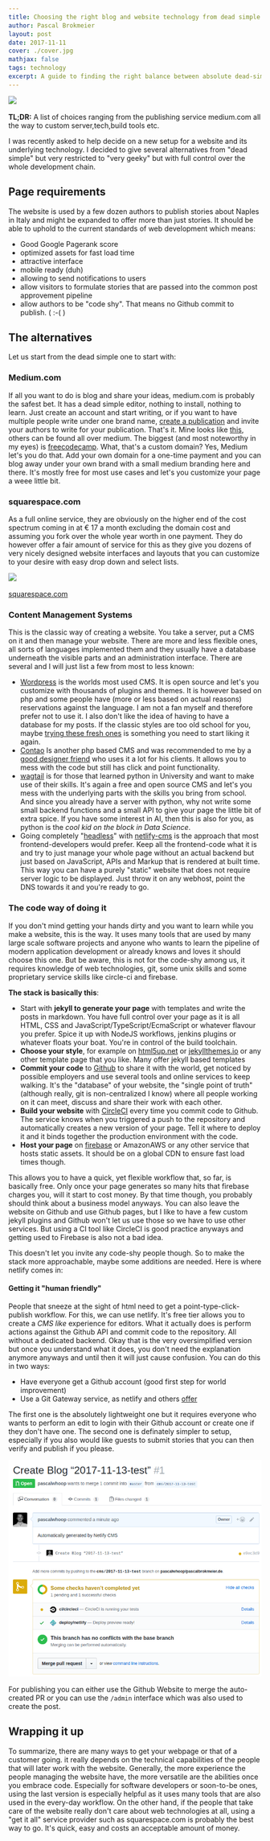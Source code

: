 ```yaml
---
title: Choosing the right blog and website technology from dead simple to fully state of the art
author: Pascal Brokmeier
layout: post
date: 2017-11-11
cover: ./cover.jpg
mathjax: false
tags: technology
excerpt: A guide to finding the right balance between absolute dead-simple usability and tech-savvy workflow allowing for a range of customisation and control abot your blog or website.
---
```


![](images/2017-11-11/cover.jpg)

**TL;DR:** A list of choices ranging from the publishing service medium.com all the way to custom server,tech,build tools etc.

I was recently asked to help decide on a new setup for a website and its underlying technology. I decided to give several alternatives from "dead simple" but very restricted to "very geeky" but with full control over the whole development chain.

## Page requirements
The website is used by a few dozen authors to publish stories about Naples in Italy and might be expanded to offer more than just stories. It should be able to uphold to the current standards of web development which means:

-   Good Google Pagerank score
-   optimized assets for fast load time
-   attractive interface
-   mobile ready (duh)
-   allowing to send notifications to users
-   allow visitors to formulate stories that are passed into the common post approvement pipeline
-   allow authors to be "code shy". That means no Github commit to publish. ( :-( )

## The alternatives

Let us start from the dead simple one to start with:

### Medium.com
If all you want to do is blog and share your ideas, medium.com is probably the safest bet. It has a dead simple editor, nothing to install, nothing to learn. Just create an account and start writing, or if you want to have multiple people write under one brand name, [create a publication](https://help.medium.com/hc/en-us/articles/115004681607-Create-publication) and invite your authors to write for your publication. That's it. Mine looks like [this](https://medium.com/curiouscaloo), others can be found all over medium. The biggest (and most noteworthy in my eyes) is [freecodecamp](https://medium.freecodecamp.org/). What, that's a custom domain? Yes, Medium let's you do that. Add your own domain for a one-time payment and you can blog away under your own brand with a small medium branding here and there. It's mostly free for most use cases and let's you customize your page a weee little bit.

### squarespace.com

As a full online service, they are obviously on the higher end of the cost spectrum coming in at € 17 a month excluding the domain cost and assuming you fork over the whole year worth in one payment. They do however offer a fair amount of service for this as they give you dozens of very nicely designed website interfaces and layouts that you can customize to your desire with easy drop down and select lists.

![](images/2017-11-11/squarespace-screenshot.png)

[squarespace.com](http://squarespace.com)

### Content Management Systems

This is the classic way of creating a website. You take a server, put a CMS on it and then manage your website. There are more and less flexible ones, all sorts of languages implemented them and they usually have a database underneath the visible parts and an administration interface. There are several and I will just list a few from most to less known:

-   [Wordpress](https://wordpress.org/) is the worlds most used CMS. It is open source and let's you customize with thousands of plugins and themes. It is however based on php and some people have (more or less based on actual reasons) reservations against the language. I am not a fan myself and therefore prefer not to use it. I also don't like the idea of having to have a database for my posts. If the classic styles are too old school for you, maybe [trying these fresh ones](https://themebeans.com) is something you need to start liking it again.
-   [Contao](https://contao.org) Is another php based CMS and was recommended to me by a [good designer friend](www.marco-a.de) who uses it a lot for his clients. It allows you to mess with the code but still has click and point functionality.
-   [wagtail](https://wagtail.io/) is for those that learned python in University and want to make use of their skills. It's again a free and open source CMS and let's you mess with the underlying parts with the skills you bring from school. And since you already have a server with python, why not write some small backend functions and a small API to give your page the little bit of extra spice. If you have some interest in AI, then this is also for you, as python is the *cool kid on the block in Data Science*.
-   Going completely "[headless](https://headlesscms.org/)" with [netlify-cms](https://www.netlifycms.org/) is the approach that most frontend-developers would prefer. Keep all the frontend-code what it is and try to just manage your whole page without an actual backend but just based on JavaScript, APIs and Markup that is rendered at built time. This way you can have a purely "static" website that does not require server logic to be displayed. Just throw it on any webhost, point the DNS towards it and you're ready to go.

### The code way of doing it

If you don't mind getting your hands dirty and you want to learn while you make a website, this is the way. It uses many tools that are used by many large scale software projects and anyone who wants to learn the pipeline of modern application development or already knows and loves it should choose this one. But be aware, this is not for the code-shy among us, it requires knowledge of web technologies, git, some unix skills and some proprietary service skills like circle-ci and firebase.

**The stack is basically this**:

-   Start with **jekyll to generate your page** with templates and write the posts in markdown. You have full control over your page as it is all HTML, CSS and JavaScript/TypeScript/EcmaScript or whatever flavour you prefer. Spice it up with NodeJS workflows, jenkins plugins or whatever floats your boat. You're in control of the build toolchain.
-   **Choose your style**, for example on [html5up.net](https://html5up.net/) or [jekyllthemes.io](https://www.jekyllthemes.io/) or any other template page that you like. Many offer jekyll based templates
-   **Commit your code** to [Github](https://github.com) to share it with the world, get noticed by possible employers and use several tools and online services to keep walking. It's the "database" of your website, the "single point of truth" (although really, git is non-centralized I know) where all people working on it can meet, discuss and share their work with each other.
-   **Build your website** with [CircleCI](https://circleci.com) every time you commit code to Github. The service knows when you triggered a push to the repository and automatically creates a new version of your page. Tell it where to deploy it and it binds together the production environment with the code.
-   **Host your page** on [firebase](https://firebase.google.com) or AmazonAWS or any other service that hosts static assets. It should be on a global CDN to ensure fast load times though.

This allows you to have a quick, yet flexible workflow that, so far, is basically free. Only once your page generates so many hits that firebase charges you, will it start to cost money. By that time though, you probably should think about a business model anyways.
You can also leave the website on Github and use Github pages, but I like to have a few custom jekyll plugins and Github won't let us use those so we have to use other services. But using a CI tool like CircleCI is good practice anyways and getting used to Firebase is also not a bad idea.

This doesn't let you invite any code-shy people though. So to make the stack more approachable, maybe some additions are needed. Here is where netlify comes in:

#### Getting it "human friendly"

People that sneeze at the sight of html need to get a point-type-click-publish workflow. For this, we can use netlify. It's free tier allows you to create a *CMS like* experience for editors. What it actually does is perform actions against the Github API and commit code to the repository. All without a dedicated backend. Okay that is the very oversimplified version but once you understand what it does, you don't need the explanation anymore anyways and until then it will just cause confusion. You can do this in two ways:

-   Have everyone get a Github account (good first step for world improvement)
-   Use a Git Gateway service, as netlify and others [offer](https://www.netlifycms.org/docs/#configuration)

The first one is the absolutely lightweight one but it requires everyone who wants to perform an edit to login with their Github account or create one if they don't have one. The second one is definately simpler to setup, especially if you also would like guests to submit stories that you can then verify and publish if you please.

![](./pull-request-example.png )

For publishing you can either use the Github Website to merge the auto-created PR or you can use the `/admin` interface which was also used to create the post.

## Wrapping it up

To summarize, there are many ways to get your webpage or that of a customer going. it really depends on the technical capabilities of the people that will later work with the website. Generally, the more experience the people managing the website have, the more versatile are the abilities once you embrace code. Especially for software developers or soon-to-be ones, using the last version is especially helpful as it uses many tools that are also used in the every-day workflow. On the other hand, if the people that take care of the website really don't care about web technologies at all, using a "get it all" service provider such as squarespace.com is probably the best way to go. It's quick, easy and costs an acceptable amount of money.
